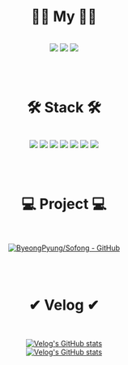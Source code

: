 <div align="center"> 
 
 <h1>🙋‍♂️ My 🙋‍♂️</h1> <br>
 <a href="https://velog.io/@kimtaekjun"><img src="https://img.shields.io/badge/Velog-11B48A?style=for-the-badge&logo=Vimeo&logoColor=white&link=https://velog.io/@kimtaekjun"/></a>
 <a href="https://www.instagram.com/kuah_0/"><img src="https://img.shields.io/badge/Instagram-E4405F?style=for-the-badge&logo=Instagram&logoColor=white&link=https://www.instagram.com/hye_inisfree/"/></a>
  <a href="https://programmers.co.kr/pr/gdsygrt557422_1290"><img src="https://img.shields.io/badge/Programmers-000000?style=for-the-badge&logo=42&logoColor=white(https://programmers.co.kr/pr/gdsygrt557422_1290)"/></a>
 
<br><br>
 
 <h1>🛠 Stack 🛠</h1> <br>
  <img src="https://img.shields.io/badge/html5-red?style=for-the-badge&logo=HTML5&logoColor=white"/>
  <img src="https://img.shields.io/badge/css-1572B6?style=for-the-badge&logo=CSS3&logoColor=white"/>
  <img src="https://img.shields.io/badge/SASS-hotpink.svg?style=for-the-badge&logo=SASS&logoColor=white"/>
  <img src="https://img.shields.io/badge/javascript-%23323330.svg?style=for-the-badge&logo=javascript&logoColor=%23F7DF1E"/>
  <img src="https://img.shields.io/badge/java-%23ED8B00.svg?style=for-the-badge&logo=java&logoColor=white"/>
  <img src="https://img.shields.io/badge/python-3670A0?style=for-the-badge&logo=python&logoColor=ffdd54"/>
  <img src="https://img.shields.io/badge/mysql-000000.svg?style=for-the-badge&logo=mysql&logoColor=white"/> 

 <br><br>
 
 <h1>💻 Project 💻</h1> <br>
 
  [![ByeongPyung/Sofong - GitHub](https://gh-card.dev/repos/ByeongPyung/Sofong.svg)](https://github.com/ByeongPyung/Sofong)
 
  <br><br>
 
 <h1>✔ Velog ✔</h1> <br>
 
  [![Velog's GitHub stats](https://velog-readme-stats.vercel.app/api?name=kimtaekjun&color=dark&tag=자기소개)](https://velog.io/@kimtaekjun)
 <br>
  [![Velog's GitHub stats](https://velog-readme-stats.vercel.app/api?name=kimtaekjun&color=dark)](https://velog.io/@kimtaekjun)
